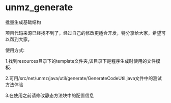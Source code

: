 # unmz_generate
批量生成基础结构

项目代码来源已经找不到了，经过自己的修改更适合开发，特分享给大家，希望可以帮到大家。

使用方式:

1.找到resources目录下的template文件夹,该目录下是程序生成时使用的文件模板.

2.可用/src/net/unmz/java/util/generate/GenerateCodeUtil.java文件中的测试方法体验

3.在使用之前请修改静态方法块中的配置信息


